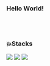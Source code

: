 ### Hello World!
<br>
<br>


### 💥Stacks
<img src="https://img.shields.io/badge/java-007396?style=for-the-badge&logo=OpenJDK&logoColor=white"> <img src="https://img.shields.io/badge/Javascript-F7DF1E?style=for-the-badge&logo=javascript&logoColor=FFF"/>
<img src="https://img.shields.io/badge/SpringBoot-6DB33F?style=for-the-badge&logo=SpringBoot&logoColor=white">

